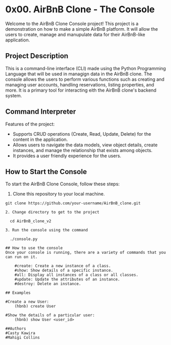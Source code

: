 # 0x00. AirBnB Clone - The Console

Welcome to the AirBnB Clone Console project! This project is a demonstration on how to make a simple AirBnB platform. It will allow the users to create, manage and manupulate data for their AirBnB-like application.

## Project Description

This is a command-line interface (CLI) made using the Python Programming Language that will be used in managign data in the AirBnB clone. The console allows the users to perform various functions such as creating and managing user accounts, handling reservations, listing properties, and more. It is a primary tool for interacting eith the AirBnB clone's backend system.

## Command Interpreter

Features of the project:

- Supports CRUD operations (Create, Read, Update, Delete) for the content in the application.
- Allows users to navigate the data models, view object details, create instances, and manage the relationship that exists among objects.
- It provides a user friendly experience for the users.

## How to Start the Console

To start the AirBnB Clone Console, follow these steps:

1. Clone this repository to your local machine.

```shell
git clone https://github.com/your-username/AirBnB_clone.git

2. Change directory to get to the project
  
  cd AirBnB_clone_v2

3. Run the console using the command

  ./console.py

## How to use the console 
Once your console is running, there are a variety of commands that you can run on it. 

	#create: Create a new instance of a class.
	#show: Show details of a specific instance.
	#all: Display all instances of a class or all classes.
	#update: Update the attributes of an instance.
	#destroy: Delete an instance.

## Examples

#Create a new User: 
	(hbnb) create User

#Show the details of a particular user: 
	(hbnb) show User <user_id>

##Authors 
#Casty Kawira 
#Mahigi Collins
